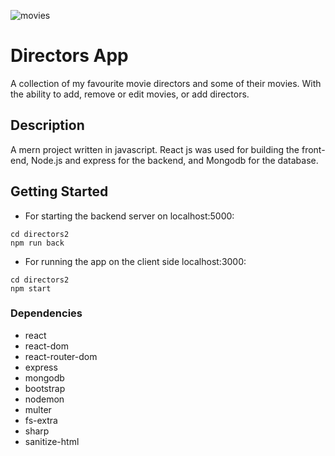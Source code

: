 ![movies](https://user-images.githubusercontent.com/65870143/211579684-cb6e97a9-2094-46cc-9045-bfdd302321d4.jpg)

# Directors App

A collection of my favourite movie directors and some of their movies. With the ability to add, remove or edit movies, or add directors.

## Description

A mern project written in javascript. React js was used for building the front-end, Node.js and express for the backend, and Mongodb for the database.

## Getting Started

* For starting the backend server on localhost:5000:
```
cd directors2
npm run back
```

* For running the app on the client side localhost:3000:
```
cd directors2
npm start
```

### Dependencies

* react
* react-dom
* react-router-dom
* express
* mongodb
* bootstrap
* nodemon
* multer
* fs-extra
* sharp
* sanitize-html

